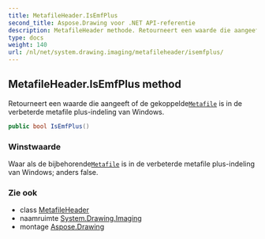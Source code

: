 ```yaml
---
title: MetafileHeader.IsEmfPlus
second_title: Aspose.Drawing voor .NET API-referentie
description: MetafileHeader methode. Retourneert een waarde die aangeeft of de gekoppeldeMetafile is in de verbeterde metafile plusindeling van Windows.
type: docs
weight: 140
url: /nl/net/system.drawing.imaging/metafileheader/isemfplus/
---
```

## MetafileHeader.IsEmfPlus method

Retourneert een waarde die aangeeft of de gekoppelde[`Metafile`](../../metafile/) is in de verbeterde metafile plus-indeling van Windows.

```csharp
public bool IsEmfPlus()
```

### Winstwaarde

Waar als de bijbehorende[`Metafile`](../../metafile/) is in de verbeterde metafile plus-indeling van Windows; anders false.

### Zie ook

* class [MetafileHeader](../)
* naamruimte [System.Drawing.Imaging](../../metafileheader/)
* montage [Aspose.Drawing](../../../)


